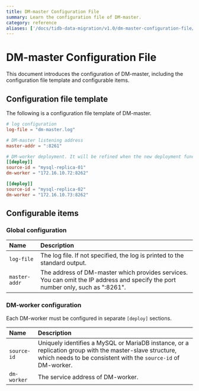 ```yaml
---
title: DM-master Configuration File
summary: Learn the configuration file of DM-master.
category: reference
aliases: ['/docs/tidb-data-migration/v1.0/dm-master-configuration-file/','/docs/dev/reference/tools/data-migration/configure/dm-master-configuration-file/','/docs/v3.1/reference/tools/data-migration/configure/dm-master-configuration-file/','/docs/v3.0/reference/tools/data-migration/configure/dm-master-configuration-file/','/docs/v2.1/reference/tools/data-migration/configure/dm-master-configuration-file/']
---
```


# DM-master Configuration File

This document introduces the configuration of DM-master, including the configuration file template and configurable items.

## Configuration file template

The following is a configuration file template of DM-master.

```toml
# log configuration
log-file = "dm-master.log"

# DM-master listening address
master-addr = ":8261"

# DM-worker deployment. It will be refined when the new deployment function is available.
[[deploy]]
source-id = "mysql-replica-01"
dm-worker = "172.16.10.72:8262"

[[deploy]]
source-id = "mysql-replica-02"
dm-worker = "172.16.10.73:8262"
```

## Configurable items

### Global configuration

| Name        | Description                                    |
| :------------ | :--------------------------------------- |
| `log-file` | The log file. If not specified, the log is printed to the standard output. |
| `master-addr` | The address of DM-master which provides services. You can omit the IP address and specify the port number only, such as ":8261". |

### DM-worker configuration

Each DM-worker must be configured in separate `[deploy]` sections.

| Name        | Description                                    |
| :------------ | :--------------------------------------- |
| `source-id` | Uniquely identifies a MySQL or MariaDB instance, or a replication group with the master-slave structure, which needs to be consistent with the `source-id` of DM-worker. |
| `dm-worker` | The service address of DM-worker. |
